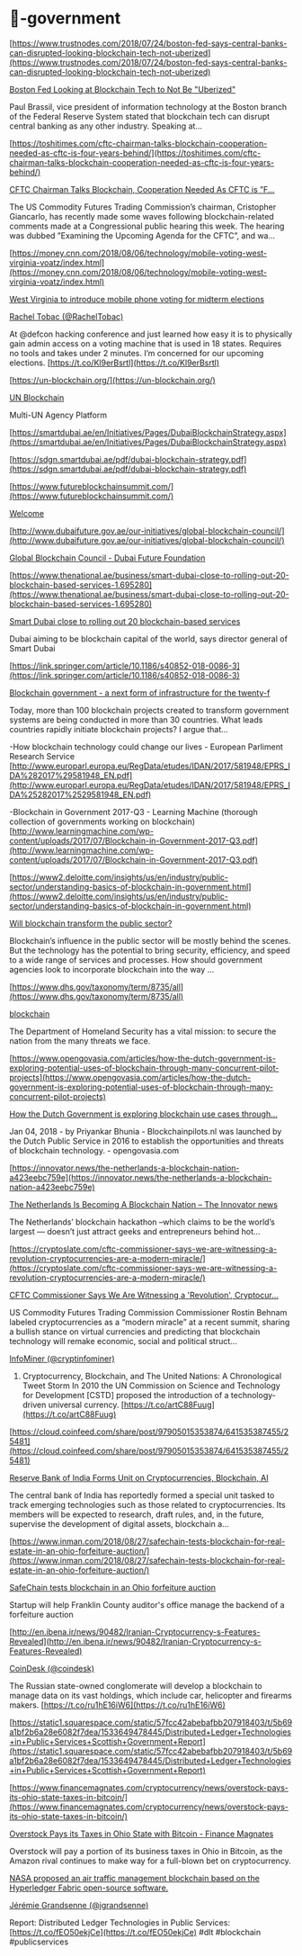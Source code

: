 # 🏦-government




[https://www.trustnodes.com/2018/07/24/boston-fed-says-central-banks-can-disrupted-looking-blockchain-tech-not-uberized](https://www.trustnodes.com/2018/07/24/boston-fed-says-central-banks-can-disrupted-looking-blockchain-tech-not-uberized)



[Boston Fed Looking at Blockchain Tech to Not Be "Uberized"](https://www.trustnodes.com/2018/07/24/boston-fed-says-central-banks-can-disrupted-looking-blockchain-tech-not-uberized)

Paul Brassil, vice president of information technology at the Boston branch of the Federal Reserve System stated that blockchain tech can disrupt central banking as any other industry. Speaking at...

[https://toshitimes.com/cftc-chairman-talks-blockchain-cooperation-needed-as-cftc-is-four-years-behind/](https://toshitimes.com/cftc-chairman-talks-blockchain-cooperation-needed-as-cftc-is-four-years-behind/)



[CFTC Chairman Talks Blockchain, Cooperation Needed As CFTC is ”F...](https://toshitimes.com/cftc-chairman-talks-blockchain-cooperation-needed-as-cftc-is-four-years-behind/)

The US Commodity Futures Trading Commission’s chairman, Cristopher Giancarlo, has recently made some waves following blockchain-related comments made at a Congressional public hearing this week. The hearing was dubbed ”Examining the Upcoming Agenda for the CFTC”, and wa...



[https://money.cnn.com/2018/08/06/technology/mobile-voting-west-virginia-voatz/index.html](https://money.cnn.com/2018/08/06/technology/mobile-voting-west-virginia-voatz/index.html)

[West Virginia to introduce mobile phone voting for midterm elections](https://money.cnn.com/2018/08/06/technology/mobile-voting-west-virginia-voatz/index.html)


[Rachel Tobac (@RachelTobac)](https://twitter.com/RachelTobac/status/1028437783050776576)

At @defcon hacking conference and just learned how easy it is to physically gain admin access on a voting machine that is used in 18 states. Requires no tools and takes under 2 minutes. I’m concerned for our upcoming elections. [https://t.co/Kl9erBsrtl](https://t.co/Kl9erBsrtl)



[https://un-blockchain.org/](https://un-blockchain.org/)



[UN Blockchain](https://un-blockchain.org/)

Multi-UN Agency Platform



[https://smartdubai.ae/en/Initiatives/Pages/DubaiBlockchainStrategy.aspx](https://smartdubai.ae/en/Initiatives/Pages/DubaiBlockchainStrategy.aspx)



[https://sdgn.smartdubai.ae/pdf/dubai-blockchain-strategy.pdf](https://sdgn.smartdubai.ae/pdf/dubai-blockchain-strategy.pdf)

[https://www.futureblockchainsummit.com/](https://www.futureblockchainsummit.com/)

[Welcome](https://www.futureblockchainsummit.com/)

[http://www.dubaifuture.gov.ae/our-initiatives/global-blockchain-council/](http://www.dubaifuture.gov.ae/our-initiatives/global-blockchain-council/)



[Global Blockchain Council - Dubai Future Foundation](http://www.dubaifuture.gov.ae/our-initiatives/global-blockchain-council/)

[https://www.thenational.ae/business/smart-dubai-close-to-rolling-out-20-blockchain-based-services-1.695280](https://www.thenational.ae/business/smart-dubai-close-to-rolling-out-20-blockchain-based-services-1.695280)

[Smart Dubai close to rolling out 20 blockchain-based services](https://www.thenational.ae/business/smart-dubai-close-to-rolling-out-20-blockchain-based-services-1.695280)

Dubai aiming to be blockchain capital of the world, says director general of Smart Dubai

[https://link.springer.com/article/10.1186/s40852-018-0086-3](https://link.springer.com/article/10.1186/s40852-018-0086-3)

[Blockchain government - a next form of infrastructure for the twenty-f](https://link.springer.com/article/10.1186/s40852-018-0086-3)

Today, more than 100 blockchain projects created to transform government systems are being conducted in more than 30 countries. What leads countries rapidly initiate blockchain projects? I argue that...

-How blockchain technology could change our lives - European Parliment Research Service [http://www.europarl.europa.eu/RegData/etudes/IDAN/2017/581948/EPRS_IDA%282017%29581948_EN.pdf](http://www.europarl.europa.eu/RegData/etudes/IDAN/2017/581948/EPRS_IDA%25282017%2529581948_EN.pdf)

-Blockchain in Government 2017-Q3 - Learning Machine (thorough collection of governments working on blockchain) [http://www.learningmachine.com/wp-content/uploads/2017/07/Blockchain-in-Government-2017-Q3.pdf](http://www.learningmachine.com/wp-content/uploads/2017/07/Blockchain-in-Government-2017-Q3.pdf)

[https://www2.deloitte.com/insights/us/en/industry/public-sector/understanding-basics-of-blockchain-in-government.html](https://www2.deloitte.com/insights/us/en/industry/public-sector/understanding-basics-of-blockchain-in-government.html)

[Will blockchain transform the public sector?](https://www2.deloitte.com/insights/us/en/industry/public-sector/understanding-basics-of-blockchain-in-government.html)

Blockchain’s influence in the public sector will be mostly behind the scenes. But the technology has the potential to bring security, efficiency, and speed to a wide range of services and processes. How should government agencies look to incorporate blockchain into the way ...

[https://www.dhs.gov/taxonomy/term/8735/all](https://www.dhs.gov/taxonomy/term/8735/all)

[blockchain](https://www.dhs.gov/taxonomy/term/8735/all)

The Department of Homeland Security has a vital mission: to secure the nation from the many threats we face.

[https://www.opengovasia.com/articles/how-the-dutch-government-is-exploring-potential-uses-of-blockchain-through-many-concurrent-pilot-projects](https://www.opengovasia.com/articles/how-the-dutch-government-is-exploring-potential-uses-of-blockchain-through-many-concurrent-pilot-projects)

[How the Dutch Government is exploring blockchain use cases through...](https://www.opengovasia.com/articles/how-the-dutch-government-is-exploring-potential-uses-of-blockchain-through-many-concurrent-pilot-projects)

Jan 04, 2018 - by Priyankar Bhunia - Blockchainpilots.nl was launched by the Dutch Public Service in 2016 to establish the opportunities and threats of blockchain technology. - opengovasia.com

[https://innovator.news/the-netherlands-a-blockchain-nation-a423eebc759e](https://innovator.news/the-netherlands-a-blockchain-nation-a423eebc759e)

[The Netherlands Is Becoming A Blockchain Nation – The Innovator news](https://innovator.news/the-netherlands-a-blockchain-nation-a423eebc759e)

The Netherlands’ blockchain hackathon –which claims to be the world’s largest — doesn’t just attract geeks and entrepreneurs behind hot…



[https://cryptoslate.com/cftc-commissioner-says-we-are-witnessing-a-revolution-cryptocurrencies-are-a-modern-miracle/](https://cryptoslate.com/cftc-commissioner-says-we-are-witnessing-a-revolution-cryptocurrencies-are-a-modern-miracle/)

[CFTC Commissioner Says We Are Witnessing a 'Revolution', Cryptocur...](https://cryptoslate.com/cftc-commissioner-says-we-are-witnessing-a-revolution-cryptocurrencies-are-a-modern-miracle/)

US Commodity Futures Trading Commission Commissioner Rostin Behnam labeled cryptocurrencies as a “modern miracle” at a recent summit, sharing a bullish stance on virtual currencies and predicting that blockchain technology will remake economic, social and political struct...


[InfoMiner (@cryptinfominer)](https://twitter.com/cryptinfominer/status/1031692981319999488)

1. Cryptocurrency, Blockchain, and The United Nations: A Chronological Tweet Storm In 2010 the UN Commission on Science and Technology for Development [CSTD] proposed the introduction of a technology-driven universal currency. [https://t.co/artC88Fuug](https://t.co/artC88Fuug)




[https://cloud.coinfeed.com/share/post/97905015353874/641535387455/25481](https://cloud.coinfeed.com/share/post/97905015353874/641535387455/25481)

[Reserve Bank of India Forms Unit on Cryptocurrencies, Blockchain, AI](https://cloud.coinfeed.com/share/post/97905015353874/641535387455/25481)

The central bank of India has reportedly formed a special unit tasked to track emerging technologies such as those related to cryptocurrencies. Its members will be expected to research, draft rules, and, in the future, supervise the development of digital assets, blockchain a...



[https://www.inman.com/2018/08/27/safechain-tests-blockchain-for-real-estate-in-an-ohio-forfeiture-auction/](https://www.inman.com/2018/08/27/safechain-tests-blockchain-for-real-estate-in-an-ohio-forfeiture-auction/)

[SafeChain tests blockchain in an Ohio forfeiture auction](https://www.inman.com/2018/08/27/safechain-tests-blockchain-for-real-estate-in-an-ohio-forfeiture-auction/)

Startup will help Franklin County auditor's office manage the backend of a forfeiture auction



[http://en.ibena.ir/news/90482/Iranian-Cryptocurrency-s-Features-Revealed](http://en.ibena.ir/news/90482/Iranian-Cryptocurrency-s-Features-Revealed)


[CoinDesk (@coindesk)](https://twitter.com/coindesk/status/1040066224972083202)

The Russian state-owned conglomerate will develop a blockchain to manage data on its vast holdings, which include car, helicopter and firearms makers. [https://t.co/ru1hE16iW6](https://t.co/ru1hE16iW6)



[https://static1.squarespace.com/static/57fcc42abebafbb207918403/t/5b69a1bf2b6a28e6082f7dea/1533649478445/Distributed+Ledger+Technologies+in+Public+Services+Scottish+Government+Report](https://static1.squarespace.com/static/57fcc42abebafbb207918403/t/5b69a1bf2b6a28e6082f7dea/1533649478445/Distributed+Ledger+Technologies+in+Public+Services+Scottish+Government+Report)



[https://www.financemagnates.com/cryptocurrency/news/overstock-pays-its-ohio-state-taxes-in-bitcoin/](https://www.financemagnates.com/cryptocurrency/news/overstock-pays-its-ohio-state-taxes-in-bitcoin/)



[Overstock Pays its Taxes in Ohio State with Bitcoin - Finance Magnates](https://www.financemagnates.com/cryptocurrency/news/overstock-pays-its-ohio-state-taxes-in-bitcoin/)

Overstock will pay a portion of its business taxes in Ohio in Bitcoin, as the Amazon rival continues to make way for a full-blown bet on cryptocurrency.



[NASA proposed an air traffic management blockchain based on the Hyperledger Fabric open-source software.](https://cointelegraph.com/news/nasa-publishes-proposal-for-air-traffic-management-blockchain-based-on-hyperledger)



[Jérémie Grandsenne (@jgrandsenne)](https://twitter.com/jgrandsenne/status/1067464920780935168)

Report: Distributed Ledger Technologies in Public Services: [https://t.co/fEO50ekjCe](https://t.co/fEO50ekjCe) #dlt #blockchain #publicservices
